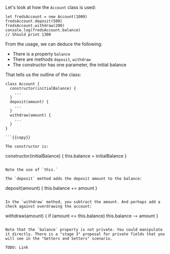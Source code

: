 Let's look at how the `Account` class is used:

```
let fredsAccount = new Account(1000)
fredsAccount.deposit(500)
fredsAccount.withdraw(200)
console.log(fredsAccount.balance)
// Should print 1300
```

From the usage, we can deduce the following:

* There is a property `balance`
* There are methods `deposit`, `withdraw`
* The constructor has one parameter, the initial balance

That tells us the outline of the class:

```
class Account {
  constructor(initialBalance) {
    ...
  }
  deposit(amount) {
    ...
  }
  withdraw(amount) {
    ...
  }
}

```{{copy}}

The constructor is:

```
  constructor(initialBalance) {
    this.balance = initialBalance
  }
```{{copy}}

Note the use of `this.`

The `deposit` method adds the deposit amount to the balance:

```
  deposit(amount) {
    this.balance += amount
  }

```{{copy}}

In the `withdraw` method, you subtract the amount. And perhaps add a check against overdrawing the account:

```
  withdraw(amount) {
    if (amount <= this.balance)
      this.balance -= amount
  }

```{{copy}}

Note that the `balance` property is not private. You could manipulate it directly. There is a "stage 3" proposal for private fields that you will see in the "Getters and Setters" scenario. 

TODO: Link
